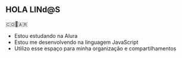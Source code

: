 ## HOLA LINd@S
🇨🇴🩷🇦🇷
- Estou estudando na Alura
- Estou me desenvolvendo na linguagem JavaScript
- Utilizo esse espaço para minha organização e compartilhamentos
